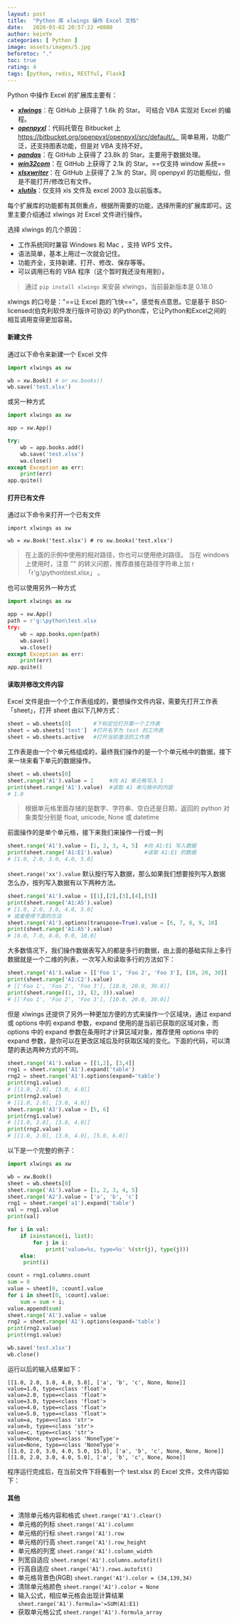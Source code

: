 ```yaml
---
layout: post
title:  "Python 库 xlwings 操作 Excel 文档"
date:   2020-03-02 20:57:22 +0800
author: keinYe
categories: [ Python ]
image: assets/images/5.jpg
beforetoc: "."
toc: true
rating: 4
tags: [python, redis, RESTful, Flask]
---
```


Python 中操作 Excel 的扩展库主要有：
- [***xlwings***](https://docs.xlwings.org/zh_CN/latest/quickstart.html)：在 GitHub 上获得了 1.6k 的 Star。 可结合 VBA 实现对 Excel 的编程。
- [***openpyxl***](https://www.osgeo.cn/openpyxl/tutorial.html)：代码托管在 Bitbucket 上 https://bitbucket.org/openpyxl/openpyxl/src/default/。 简单易用，功能广泛，还支持图表功能，但是对 VBA 支持不好。
- [***pandas***](http://pandas.pydata.org/)：在 GitHub 上获得了 23.8k 的 Star。主要用于数据处理。
- [***win32com***](http://pythonexcels.com/python-excel-mini-cookbook/
)：在 GitHub 上获得了 2.1k  的 Star。==仅支持 window 系统==
- [***xlsxwriter***](https://xlsxwriter.readthedocs.io/)：在 GitHub 上获得了 2.1k  的 Star。同 openpyxl 的功能相似，但是不能打开/修改已有文件。
- [***xlutils***](https://pypi.python.org/pypi/xlutils/)：仅支持 xls 文件及 excel 2003 及以前版本。

每个扩展库的功能都有其侧重点，根据所需要的功能，选择所需的扩展库即可。这里主要介绍通过 xlwings 对 Excel 文件进行操作。

选择 xlwings 的几个原因：
- 工作系统同时兼容 Windows 和 Mac ，支持 WPS 文件。
- 语法简单，基本上用过一次就会记住。
- 功能齐全，支持新建、打开、修改、保存等等。
- 可以调用已有的 VBA 程序（这个暂时我还没有用到）。

> 通过 ```pip install xlwings``` 来安装 xlwings，当前最新版本是 0.18.0

xlwings 的口号是："==让 Excel 跑的飞快=="，感觉有点意思。它是基于 BSD-licensed(伯克利软件发行版许可协议) 的Python库，它让Python和Excel之间的相互调用变得更加容易。

#### 新建文件
通过以下命令来新建一个 Excel 文件
```python
import xlwings as xw

wb = xw.Book() # or xw.books()
wb.save('test.xlsx')
```
或另一种方式
```python
import xlwings as xw

app = xw.App()

try:
    wb = app.books.add()
    wb.save('test.xlsx')
    wa.close()
except Exception as err:
    print(err)
app.quite()
```

#### 打开已有文件
通过以下命令来打开一个已有文件
```pyhon
import xlwings as xw

wb = xw.Book('test.xlsx') # ro xw.bookx('test.xlsx')
```
> 在上面的示例中使用的相对路径，你也可以使用绝对路径。
> 当在 windows 上使用时，注意 "\" 的转义问题，推荐直接在路径字符串上加 r 「r'g:\python\test.xlsx」
。

也可以使用另外一种方式
```python
import xlwings as xw

app = xw.App()
path = r'g:\python\test.xlsx
try:
    wb = app.books.open(path)
    wb.save()
    wa.close()
except Exception as err:
    print(err)
app.quite()
```

#### 读取并修改文件内容 
Excel 文件是由一个个工作表组成的，要想操作文件内容，需要先打开工作表「sheet」，打开 sheet 由以下几种方式：
```python
sheet = wb.sheets[0]       #下标定位打开第一个工作表
sheet = wb.sheets['test']  #打开名字为 test 的工作表
sheet = wb.sheets.active   #打开当前激活的工作表
```
工作表是由一个个单元格组成的，最终我们操作的是一个个单元格中的数据，接下来一块来看下单元的数据操作。
```python
sheet = wb.sheets[0]
sheet.range('A1').value = 1     #向 A1 单元格写入 1
print(sheet.range('A1').value)  #读取 A1 单元格中的内容
# 1.0
```
> 根据单元格里面存储的是数字、字符串、空白还是日期，返回的 python 对象类型分别是 float, unicode, None 或 datetime

前面操作的是单个单元格，接下来我们来操作一行或一列
```python
sheet.range('A1').value = [1, 2, 3, 4, 5]  #向 A1:E1 写入数据
print(sheet.range('A1:E1').value)          #读取 A1:E1 的数据
# [1.0, 2.0, 3.0, 4.0, 5.0]
```
```sheet.range('xx').value``` 默认按行写入数据，那么如果我们想要按列写入数据怎么办，按列写入数据有以下两种方法。
```python
sheet.range('A1').value = [[1],[2],[3],[4],[5]]
print(sheet.range('A1:A5').value) 
# [1.0, 2.0, 3.0, 4.0, 5.0]
# 或者使用下面的方法
sheet.range('A1').options(transpose=True).value = [6, 7, 8, 9, 10]
print(sheet.range('A1:A5').value) 
# [6.0, 7.0, 8.0, 9.0, 10.0]
```
大多数情况下，我们操作数据表写入的都是多行的数据，由上面的基础实际上多行数据就是一个二维的列表，一次写入和读取多行的方法如下：
```python
sheet.range('A1').value = [['Foo 1', 'Foo 2', 'Foo 3'], [10, 20, 30]]
print(sheet.range('A1:C2').value)
# [['Foo 1', 'Foo 2', 'Foo 3'], [10.0, 20.0, 30.0]]
print(sheet.range((1, 1), (2, 3)).value)
# [['Foo 1', 'Foo 2', 'Foo 3'], [10.0, 20.0, 30.0]]
```
但是 xlwings 还提供了另外一种更加方便的方式来操作一个区域块，通过 expand 或 options 中的 expand 参数，expand 使用的是当前已获取的区域对象，而 options 中的 expand 参数在条用时才计算区域对象，推荐使用 options 中的 expand 参数，是你可以在更改区域后及时获取区域的变化。下面的代码，可以清楚的表达两种方式的不同。
```python
sheet.range('A1').value = [[1,2], [3,4]]
rng1 = sheet.range('A1').expand('table') 
rng2 = sheet.range('A1').options(expand='table')
print(rng1.value)
# [[1.0, 2.0], [3.0, 4.0]]
print(rng2.value)
# [[1.0, 2.0], [3.0, 4.0]]
sheet.range('A3').value = [5, 6]
print(rng1.value)
# [[1.0, 2.0], [3.0, 4.0]]
print(rng2.value)
# [[1.0, 2.0], [3.0, 4.0], [5.0, 6.0]]
```

以下是一个完整的例子：
```python
import xlwings as xw

wb = xw.Book()
sheet = wb.sheets[0]
sheet.range('A1').value = [1, 2, 3, 4, 5]
sheet.range('A2').value = ['a', 'b', 'c']
rng1 = sheet.range('a1').expand('table')
val = rng1.value
print(val)

for i in val:
    if isinstance(i, list):
        for j in i:
            print('value=%s, type=%s' %(str(j), type(j)))
    else:
     print(i)

count = rng1.columns.count
sum = 0
value = sheet[0, :count].value
for i in sheet[0, :count].value:
    sum = sum + i;
value.append(sum)
sheet.range('A1').value = value
rng2 = sheet.range('A1').options(expand='table')
print(rng2.value)
print(rng1.value)

wb.save('test.xlsx')
wb.close()
```

运行以后的输入结果如下：
```shell
[[1.0, 2.0, 3.0, 4.0, 5.0], ['a', 'b', 'c', None, None]]
value=1.0, type=<class 'float'>
value=2.0, type=<class 'float'>
value=3.0, type=<class 'float'>
value=4.0, type=<class 'float'>
value=5.0, type=<class 'float'>
value=a, type=<class 'str'>
value=b, type=<class 'str'>
value=c, type=<class 'str'>
value=None, type=<class 'NoneType'>
value=None, type=<class 'NoneType'>
[[1.0, 2.0, 3.0, 4.0, 5.0, 15.0], ['a', 'b', 'c', None, None, None]]
[[1.0, 2.0, 3.0, 4.0, 5.0], ['a', 'b', 'c', None, None]]
```
程序运行完成后，在当前文件下将看到一个 test.xlsx 的 Excel 文件，文件内容如下：

#### 其他
- 清除单元格内容和格式 ```sheet.range('A1').clear()```
- 单元格的列标 ```sheet.range('A1').column```
- 单元格的行标 ```sheet.range('A1').row```
- 单元格的行高 ```sheet.range('A1').row_height```
- 单元格的列宽 ```sheet.range('A1').column_width```
- 列宽自适应 ```sheet.range('A1').columns.autofit()```
- 行高自适应 ```sheet.range('A1').rows.autofit()```
- 单元格背景色(RGB) ```sheet.range('A1').color = (34,139,34)```
- 清除单元格颜色 ```sheet.range('A1').color = None```
- 输入公式，相应单元格会出现计算结果 ```sheet.range('A1').formula='=SUM(A1:E1)```
- 获取单元格公式 ```sheet.range('A1').formula_array```
